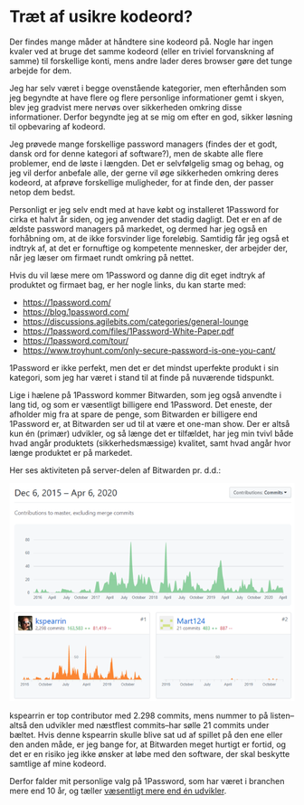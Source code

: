 <!--
	date: 2020-02-10
	excerpt: Sikkerhed i onlineverdenen kræver en password manager. Efter at have prøvet flere, er 1Password det bedste valg grundet brugervenlighed, stærk sikkerhed og firmaets pålidelighed.
-->

# Træt af usikre kodeord?

Der findes mange måder at håndtere sine kodeord på. Nogle har ingen kvaler ved at bruge det samme kodeord (eller en triviel forvanskning af samme) til forskellige konti, mens andre lader deres browser gøre det tunge arbejde for dem.

Jeg har selv været i begge ovenstående kategorier, men efterhånden som jeg begyndte at have flere og flere personlige informationer gemt i skyen, blev jeg gradvist mere nervøs over sikkerheden omkring disse informationer. Derfor begyndte jeg at se mig om efter en god, sikker løsning til opbevaring af kodeord.

Jeg prøvede mange forskellige password managers (findes der et godt, dansk ord for denne kategori af software?), men de skabte alle flere problemer, end de løste i længden. Det er selvfølgelig smag og behag, og jeg vil derfor anbefale alle, der gerne vil øge sikkerheden omkring deres kodeord, at afprøve forskellige muligheder, for at finde den, der passer netop dem bedst.

Personligt er jeg selv endt med at have købt og installeret 1Password for cirka et halvt år siden, og jeg anvender det stadig dagligt. Det er en af de ældste password managers på markedet, og dermed har jeg også en forhåbning om, at de ikke forsvinder lige foreløbig. Samtidig får jeg også et indtryk af, at det er fornuftige og kompetente mennesker, der arbejder der, når jeg læser om firmaet rundt omkring på nettet.

Hvis du vil læse mere om 1Password og danne dig dit eget indtryk af produktet og firmaet bag, er her nogle links, du kan starte med:

- https://1password.com/
- https://blog.1password.com/
- https://discussions.agilebits.com/categories/general-lounge
- https://1password.com/files/1Password-White-Paper.pdf
- https://1password.com/tour/
- https://www.troyhunt.com/only-secure-password-is-one-you-cant/

1Password er ikke perfekt, men det er det mindst uperfekte produkt i sin kategori, som jeg har været i stand til at finde på nuværende tidspunkt.

Lige i hælene på 1Password kommer Bitwarden, som jeg også anvendte i lang tid, og som er væsentligt billigere end 1Password. Det eneste, der afholder mig fra at spare de penge, som Bitwarden er billigere end 1Password er, at Bitwarden ser ud til at være et one-man show. Der er altså kun én (primær) udvikler, og så længe det er tilfældet, har jeg min tvivl både hvad angår produktets (sikkerhedsmæssige) kvalitet, samt hvad angår hvor længe produktet er på markedet.

Her ses aktiviteten på server-delen af Bitwarden pr. d.d.:

![Aktiviteten på server-delen af Bitwarden](img/bitwarden-activity.png)

kspearrin er top contributor med 2.298 commits, mens nummer to på listen–altså den udvikler med næstflest commits–har sølle 21 commits under bæltet. Hvis denne kspearrin skulle blive sat ud af spillet på den ene eller den anden måde, er jeg bange for, at Bitwarden meget hurtigt er fortid, og det er en risiko jeg ikke ønsker at løbe med den software, der skal beskytte samtlige af mine kodeord.

Derfor falder mit personlige valg på 1Password, som har været i branchen mere end 10 år, og tæller [væsentligt mere end én udvikler](https://1password.com/company/).

